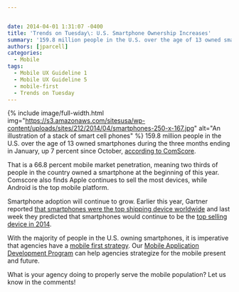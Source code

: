 ```yaml
---


date: 2014-04-01 1:31:07 -0400
title: 'Trends on Tuesday\: U.S. Smartphone Ownership Increases'
summary: '159.8 million people in the U.S. over the age of 13 owned smartphones during the three months ending in January, up 7 percent since October, according to ComScore. That is a&nbsp;66.8 percent mobile market penetration, meaning two thirds of people in the country owned'
authors: [jparcell]
categories:
  - Mobile
tags:
  - Mobile UX Guideline 1
  - Mobile UX Guideline 5
  - mobile-first
  - Trends on Tuesday
---
```


{% include image/full-width.html img="https://s3.amazonaws.com/sitesusa/wp-content/uploads/sites/212/2014/04/smartphones-250-x-167.jpg" alt="An illustration of a stack of smart cell phones" %}
159.8 million people in the U.S. over the age of 13 owned smartphones during the three months ending in January, up 7 percent since October, [according to ComScore](http://www.comscore.com/Insights/Press_Releases/2014/3/comScore_Reports_January_2014_US_Smartphone_Subscriber_Market_Share).

That is a 66.8 percent mobile market penetration, meaning two thirds of people in the country owned a smartphone at the beginning of this year. Comscore also finds Apple continues to sell the most devices, while Android is the top mobile platform. 

Smartphone adoption will continue to grow. Earlier this year, Gartner reported [that smartphones were the top shipping device worldwide](https://www.WHATEVER/2014/02/11/trends-on-tuesday-1-billion-smartphones-shipped-in-2013/ "Trends on Tuesday: 1 Billion Smartphones Shipped in 2013") and last week they predicted that smartphones would continue to be the [ top selling device in 2014](http://www.mobilemarketingwatch.com/gartner-mobile-phones-now-the-biggest-segment-of-the-overall-device-market-40589/). 

With the majority of people in the U.S. owning smartphones, it is imperative that agencies have a [mobile first strategy](https://www.WHATEVER/2013/09/30/mobile-first/). Our [Mobile Application Development Program](https://www.WHATEVER/resources/mobile-application-development-program/ "Mobile Application Development Program") can help agencies strategize for the mobile present and future.

What is your agency doing to properly serve the mobile population? Let us know in the comments!